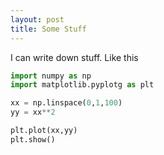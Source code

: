 ```yaml
---
layout: post
title: Some Stuff
---
```


I can write down stuff. Like this

```python
import numpy as np
import matplotlib.pyplotg as plt

xx = np.linspace(0,1,100) 
yy = xx**2

plt.plot(xx,yy)
plt.show()
```